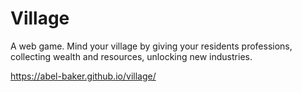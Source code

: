 # Village
A web game.  Mind your village by giving your residents professions, collecting wealth and resources, unlocking new industries.

https://abel-baker.github.io/village/
